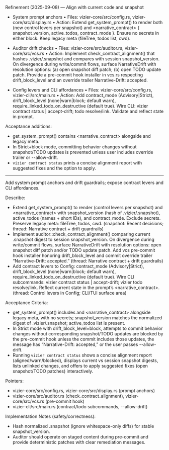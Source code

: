 Refinement (2025-09-08) — Align with current code and snapshot

- System prompt anchors
  • Files: vizier-core/src/config.rs, vizier-core/src/display.rs
  • Action: Extend get_system_prompt() to render both <config> (new control levers per snapshot) and <narrative_contract> { snapshot_version, active_todos, contract_mode }. Ensure no secrets in either block. Keep legacy meta (fileTree, todos list, cwd).

- Auditor drift checks
  • Files: vizier-core/src/auditor.rs, vizier-core/src/vcs.rs
  • Action: Implement check_contract_alignment() that hashes .vizier/.snapshot and compares with session snapshot_version. On divergence during write/commit flows, surface NarrativeDrift with resolution options: (a) open snapshot diff patch; (b) open TODO update patch. Provide a pre-commit hook installer in vcs.rs respecting drift_block_level and an override trailer Narrative-Drift: accepted.

- Config levers and CLI affordances
  • Files: vizier-core/src/config.rs, vizier-cli/src/main.rs
  • Action: Add contract_mode (Advisory|Strict), drift_block_level (none|warn|block; default warn), require_linked_todo_on_destructive (default true). Wire CLI: vizier contract status | accept-drift; todo resolve/link. Validate and reflect state in prompt.

Acceptance additions:
- get_system_prompt() contains <narrative_contract> alongside <config> and legacy meta.
- In Strict+block mode, committing behavior changes without snapshot/TODO updates is prevented unless user includes override trailer or --allow-drift.
- `vizier contract status` prints a concise alignment report with suggested fixes and the option to apply.


---

Add system prompt anchors and drift guardrails; expose contract levers and CLI affordances.

Describe:
- Extend get_system_prompt() to render <config> (control levers per snapshot) and <narrative_contract> with snapshot_version (hash of .vizier/.snapshot), active_todos (names + short IDs), and contract_mode. Exclude secrets. Preserve legacy meta: fileTree, todos, cwd. (snapshot: Recent decisions; thread: Narrative contract + drift guardrails)
- Implement auditor::check_contract_alignment() comparing current .snapshot digest to session snapshot_version. On divergence during write/commit flows, surface NarrativeDrift with resolution options: open snapshot diff patch and/or TODO update patch. Add vcs pre-commit hook installer honoring drift_block_level and commit override trailer “Narrative-Drift: accepted.” (thread: Narrative contract + drift guardrails)
- Add contract levers to Config: contract_mode (Advisory|Strict), drift_block_level (none|warn|block; default warn), require_linked_todo_on_destructive (default true). Wire CLI subcommands: vizier contract status | accept-drift; vizier todo resolve/link. Reflect current state in the prompt’s <narrative_contract>. (thread: Control levers in Config; CLI/TUI surface area)

Acceptance Criteria:
- get_system_prompt() includes <config> and <narrative_contract> alongside legacy meta, with no secrets; snapshot_version matches the normalized digest of .vizier/.snapshot; active_todos list is present.
- In Strict mode with drift_block_level=block, attempts to commit behavior changes without corresponding snapshot/TODO updates are blocked by the pre-commit hook unless the commit includes those updates, the message has “Narrative-Drift: accepted,” or the user passes --allow-drift.
- Running `vizier contract status` shows a concise alignment report (aligned/warn/blocked), displays current vs session snapshot digests, lists unlinked changes, and offers to apply suggested fixes (open snapshot/TODO patches) interactively.

Pointers:
- vizier-core/src/config.rs, vizier-core/src/display.rs (prompt anchors)
- vizier-core/src/auditor.rs (check_contract_alignment), vizier-core/src/vcs.rs (pre-commit hook)
- vizier-cli/src/main.rs (contract/todo subcommands, --allow-drift)

Implementation Notes (safety/correctness):
- Hash normalized .snapshot (ignore whitespace-only diffs) for stable snapshot_version.
- Auditor should operate on staged content during pre-commit and provide deterministic patches with clear remediation messages.